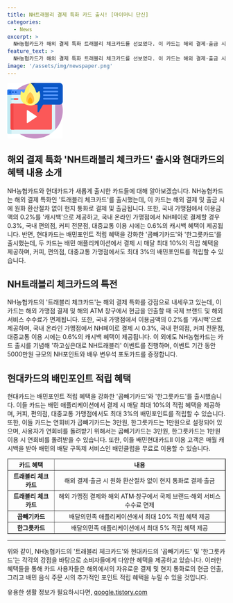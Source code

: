 ```yaml
---
title: NH트래블리 결제 특화 카드 출시! [마이머니 단신]
categories:
  - News
excerpt: >
  NH농협카드가 해외 결제 특화 트래블리 체크카드를 선보였다. 이 카드는 해외 결제·출금 시 현지 통화로 진행되며, 국제 브랜드 수수료가 면제되며 국내 사용시 캐시백 혜택도 제공된다. 또한 NH페이로 결제 시 캐시백이 더 커진다. 또한 배민 앱 결제에 강화된 포인트 적립 혜택을 제공하는 현대카드의 곱빼기카드와 한그릇카드도 출시되었다. 이 카드들은 주요 가맹점에서 최대 10%의 적립혜택을 제공하며, 연회비를 돌려받을 수 있는 혜택도 제공된다.
feature_text: >
  NH농협카드가 해외 결제 특화 트래블리 체크카드를 선보였다. 이 카드는 해외 결제·출금 시 현지 통화로 진행되며, 국제 브랜드 수수료가 면제되며 국내 사용시 캐시백 혜택도 제공된다. 또한 NH페이로 결제 시 캐시백이 더 커진다. 또한 배민 앱 결제에 강화된 포인트 적립 혜택을 제공하는 현대카드의 곱빼기카드와 한그릇카드도 출시되었다. 이 카드들은 주요 가맹점에서 최대 10%의 적립혜택을 제공하며, 연회비를 돌려받을 수 있는 혜택도 제공된다.
image: '/assets/img/newspaper.png'
---
```


<p><img src="/assets/img/news.png" alt="rentncar 속보" /></p>

<h2>해외 결제 특화 'NH트래블리 체크카드' 출시와 현대카드의 혜택 내용 소개</h2>

<p data-ke-size="size16">NH농협카드와 현대카드가 새롭게 출시한 카드들에 대해 알아보겠습니다. NH농협카드는 해외 결제 특화인 '트래블리 체크카드'를 출시했는데, 이 카드는 해외 결제 및 출금 시에 원화 환산절차 없이 현지 통화로 결제 및 출금됩니다. 또한, 국내 가맹점에서 이용금액의 0.2%를 '캐시백'으로 제공하고, 국내 온라인 가맹점에서 NH페이로 결제할 경우 0.3%, 국내 편의점, 커피 전문점, 대중교통 이용 시에는 0.6%의 캐시백 혜택이 제공됩니다. 반면, 현대카드는 배민포인트 적립 혜택을 강화한 '곱빼기카드'와 '한그릇카드'를 출시했는데, 두 카드는 배민 애플리케이션에서 결제 시 매달 최대 10%의 적립 혜택을 제공하며, 커피, 편의점, 대중교통 가맹점에서도 최대 3%의 배민포인트를 적립할 수 있습니다.</p>

<h2 data-ke-size="size26">NH트래블리 체크카드의 특전</h2>

<p data-ke-size="size16">NH농협카드의 '트래블리 체크카드'는 해외 결제 특화를 강점으로 내세우고 있는데, 이 카드는 해외 가맹점 결제 및 해외 ATM 창구에서 현금을 인출할 때 국제 브랜드 및 해외 서비스 수수료가 면제됩니다. 또한, 국내 가맹점에서 이용금액의 0.2%를 '캐시백'으로 제공하며, 국내 온라인 가맹점에서 NH페이로 결제 시 0.3%, 국내 편의점, 커피 전문점, 대중교통 이용 시에는 0.6%의 캐시백 혜택이 제공됩니다. 이 외에도 NH농협카드는 카드 출시를 기념해 '하고싶은대로 NH트래블리' 이벤트를 진행하며, 이벤트 기간 동안 5000만원 규모의 NH포인트와 배우 변우석 포토카드를 증정합니다.</p>

<h2 data-ke-size="size26">현대카드의 배민포인트 적립 혜택</h2>

<p data-ke-size="size16">현대카드는 배민포인트 적립 혜택을 강화한 '곱빼기카드'와 '한그릇카드'를 출시했습니다. 이들 카드는 배민 애플리케이션에서 결제 시 매달 최대 10%의 적립 혜택을 제공하며, 커피, 편의점, 대중교통 가맹점에서도 최대 3%의 배민포인트를 적립할 수 있습니다. 또한, 이들 카드는 연회비가 곱빼기카드는 3만원, 한그릇카드는 1만원으로 설정되어 있으며, 사용자가 연회비를 돌려받기 위해서는 곱빼기카드는 3만원, 한그릇카드는 1만원 이용 시 연회비를 돌려받을 수 있습니다. 또한, 이들 배민현대카드Ⅱ 이용 고객은 매월 캐시백을 받아 배민의 배달 구독제 서비스인 배민클럽을 무료로 이용할 수 있습니다.</p>

<table style="width: 100%;" border="1">
<thead>
<tr>
<td style="text-align: center; height: 17px;"><b>카드 혜택</b></td>
<td style="text-align: center; height: 17px;"><b>내용</b></td>
</tr>
</thead>
<tbody>
<tr>
<td style="text-align: center; height: 17px;"><b>트래블리 체크카드</b></td>
<td style="text-align: center; height: 17px;">해외 결제·출금 시 원화 환산절차 없이 현지 통화로 결제·출금</td>
</tr>
<tr>
<td style="text-align: center; height: 17px;"><b>트래블리 체크카드</b></td>
<td style="text-align: center; height: 17px;">해외 가맹점 결제와 해외 ATM·창구에서 국제 브랜드·해외 서비스 수수료 면제</td>
</tr>
<tr>
<td style="text-align: center; height: 17px;"><b>곱빼기카드</b></td>
<td style="text-align: center; height: 17px;">배달의민족 애플리케이션에서 최대 10% 적립 혜택 제공</td>
</tr>
<tr>
<td style="text-align: center; height: 17px;"><b>한그릇카드</b></td>
<td style="text-align: center; height: 17px;">배달의민족 애플리케이션에서 최대 5% 적립 혜택 제공</td>
</tr>
</tbody>
</table>

<hr>

<p data-ke-size="size16">위와 같이, NH농협카드의 '트래블리 체크카드'와 현대카드의 '곱빼기카드' 및 '한그릇카드'는 각각의 강점을 바탕으로 소비자들에게 다양한 혜택을 제공하고 있습니다. 이러한 혜택들을 통해 카드 사용자들은 해외에서의 자유로운 결제 및 현지 통화로의 현금 인출, 그리고 배민 음식 주문 시의 추가적인 포인트 적립 혜택을 누릴 수 있을 것입니다.</p>
유용한 생활 정보가 필요하시다면, <a href="https://qoogle.tistory.com" rel="dofollow">qoogle.tistory.com</a>


